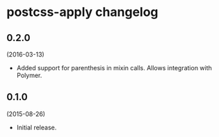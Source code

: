 # postcss-apply changelog

## 0.2.0
(2016-03-13)

* Added support for parenthesis in mixin calls.
  Allows integration with Polymer.

## 0.1.0
(2015-08-26)

* Initial release.
